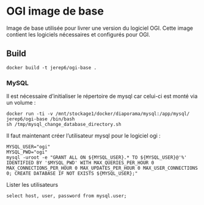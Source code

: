 # OGI image de base
Image de base utilisée pour livrer une version du logiciel OGI. Cette image contient les logiciels nécessaires et configurés pour OGI.

## Build
    docker build -t jerep6/ogi-base .
    
### MySQL
Il est nécessaire d’initialiser le répertoire de mysql car celui-ci est monté via un volume :

	docker run -ti -v /mnt/stockage1/docker/diaporama/mysql:/app/mysql/ jerep6/ogi-base /bin/bash
	sh /tmp/mysql_change_database_directory.sh
	
Il faut maintenant créer l’utilisateur mysql pour le logiciel ogi :
	
	MYSQL_USER="ogi"
	MYSQL_PWD="ogi"
	mysql -uroot -e "GRANT ALL ON ${MYSQL_USER}.* TO ${MYSQL_USER}@'%' IDENTIFIED BY '$MYSQL_PWD' WITH MAX_QUERIES_PER_HOUR 0 MAX_CONNECTIONS_PER_HOUR 0 MAX_UPDATES_PER_HOUR 0 MAX_USER_CONNECTIONS 0; CREATE DATABASE IF NOT EXISTS ${MYSQL_USER};"

	
Lister les utilisateurs

	select host, user, password from mysql.user;